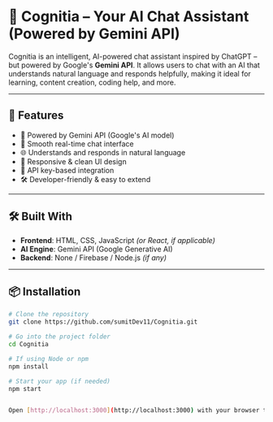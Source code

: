 # 🤖 Cognitia – Your AI Chat Assistant (Powered by Gemini API)

Cognitia is an intelligent, AI-powered chat assistant inspired by ChatGPT – but powered by Google's **Gemini API**. It allows users to chat with an AI that understands natural language and responds helpfully, making it ideal for learning, content creation, coding help, and more.

---

## 🚀 Features

- 🧠 Powered by Gemini API (Google's AI model)
- 💬 Smooth real-time chat interface
- 🌐 Understands and responds in natural language
- 📱 Responsive & clean UI design
- 🔐 API key-based integration
- 🛠️ Developer-friendly & easy to extend

---

## 🛠️ Built With

- **Frontend**: HTML, CSS, JavaScript *(or React, if applicable)*
- **AI Engine**: Gemini API (Google Generative AI)
- **Backend**: None / Firebase / Node.js *(if any)*

---

## 📦 Installation

```bash
# Clone the repository
git clone https://github.com/sumitDev11/Cognitia.git

# Go into the project folder
cd Cognitia

# If using Node or npm
npm install

# Start your app (if needed)
npm start


Open [http://localhost:3000](http://localhost:3000) with your browser to see the result.

